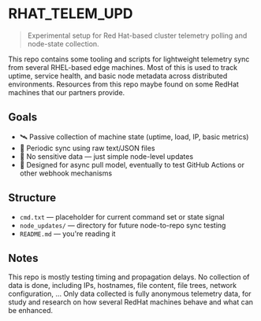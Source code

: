 # RHAT_TELEM_UPD

> Experimental setup for Red Hat-based cluster telemetry polling and node-state collection.

This repo contains some tooling and scripts for lightweight telemetry sync from several RHEL-based edge machines. Most of this is used to track uptime, service health, and basic node metadata across distributed environments. Resources from this repo maybe found on some RedHat machines that our partners provide.

## Goals

- 🛰️ Passive collection of machine state (uptime, load, IP, basic metrics)
- 🔄 Periodic sync using raw text/JSON files
- 🔐 No sensitive data — just simple node-level updates
- 📡 Designed for async pull model, eventually to test GitHub Actions or other webhook mechanisms

## Structure

- `cmd.txt` — placeholder for current command set or state signal
- `node_updates/` — directory for future node-to-repo sync testing
- `README.md` — you're reading it

## Notes

This repo is mostly testing timing and propagation delays. No collection of data is done, including IPs, hostnames, file content, file trees, network configuration, ...
Only data collected is fully anonymous telemetry data, for study and research on how several RedHat machines behave and what can be enhanced.


